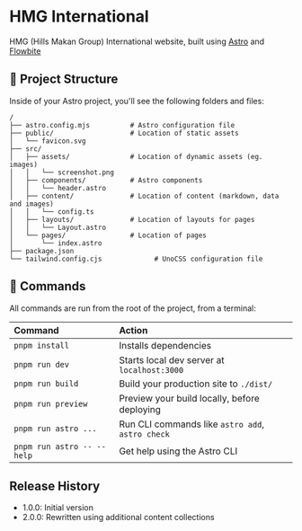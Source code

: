# HMG International

HMG (Hills Makan Group) International website, built using [Astro](https://astro.build) and  [Flowbite](https://flowbite.com)

## 🚀 Project Structure

Inside of your Astro project, you'll see the following folders and files:

```text
/
├── astro.config.mjs          # Astro configuration file 
├── public/                   # Location of static assets
│   └── favicon.svg
├── src/
│   ├── assets/               # Location of dynamic assets (eg. images)
│   │   └── screenshot.png
│   ├── components/           # Astro components
│   │   └── header.astro
│   ├── content/              # Location of content (markdown, data and images)
│   │   └── config.ts
│   ├── layouts/              # Location of layouts for pages
│   │   └── Layout.astro
│   └── pages/                # Location of pages
│       └── index.astro
├── package.json
└── tailwind.config.cjs             # UnoCSS configuration file
```

## 🧞 Commands

All commands are run from the root of the project, from a terminal:

| Command                   | Action                                           |
| :------------------------ | :----------------------------------------------- |
| `pnpm install`             | Installs dependencies                            |
| `pnpm run dev`             | Starts local dev server at `localhost:3000`      |
| `pnpm run build`           | Build your production site to `./dist/`          |
| `pnpm run preview`         | Preview your build locally, before deploying     |
| `pnpm run astro ...`       | Run CLI commands like `astro add`, `astro check` |
| `pnpm run astro -- --help` | Get help using the Astro CLI                     |

## Release History

* 1.0.0: Initial version
* 2.0.0: Rewritten using additional content collections